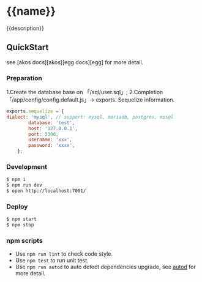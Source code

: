 # {{name}}

{{description}}

## QuickStart

<!-- add docs here for user -->

see [akos docs][akos][egg docs][egg] for more detail.
### Preparation
1.Create the database base on 「/sql/user.sql」;
2.Completion 「/app/config/config.default.js」-> exports. Sequelize information.

```js
exports.sequelize = {
dialect: 'mysql', // support: mysql, mariadb, postgres, mssql
        database: 'test',
        host: '127.0.0.1',
        port: 3306,
        username: 'xxx',
        password: 'xxxx',
    };
```

### Development
```bash
$ npm i
$ npm run dev
$ open http://localhost:7001/
```

### Deploy

```bash
$ npm start
$ npm stop
```

### npm scripts

- Use `npm run lint` to check code style.
- Use `npm test` to run unit test.
- Use `npm run autod` to auto detect dependencies upgrade, see [autod](https://www.npmjs.com/package/autod) for more detail.
